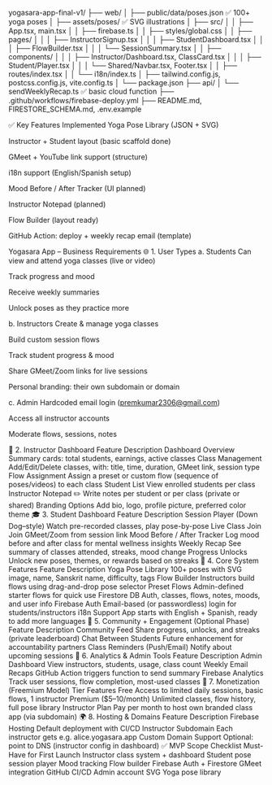 yogasara-app-final-v1/
├── web/
│   ├── public/data/poses.json          ✅ 100+ yoga poses
│   ├── assets/poses/                   ✅ SVG illustrations
│   ├── src/
│   │   ├── App.tsx, main.tsx
│   │   ├── firebase.ts
│   │   ├── styles/global.css
│   │   ├── pages/
│   │   │   ├── InstructorSignup.tsx
│   │   │   ├── StudentDashboard.tsx
│   │   │   ├── FlowBuilder.tsx
│   │   │   └── SessionSummary.tsx
│   │   ├── components/
│   │   │   ├── Instructor/Dashboard.tsx, ClassCard.tsx
│   │   │   ├── Student/Player.tsx
│   │   │   └── Shared/Navbar.tsx, Footer.tsx
│   │   ├── routes/index.tsx
│   │   └── i18n/index.ts
│   ├── tailwind.config.js, postcss.config.js, vite.config.ts
│   └── package.json
├── api/
│   └── sendWeeklyRecap.ts              ✅ basic cloud function
├── .github/workflows/firebase-deploy.yml
├── README.md, FIRESTORE_SCHEMA.md, .env.example





✅ Key Features Implemented
Yoga Pose Library (JSON + SVG)

Instructor + Student layout (basic scaffold done)

GMeet + YouTube link support (structure)

i18n support (English/Spanish setup)

Mood Before / After Tracker (UI planned)

Instructor Notepad (planned)

Flow Builder (layout ready)

GitHub Action: deploy + weekly recap email (template)

Yogasara App – Business Requirements
🌐 1. User Types
a. Students
Can view and attend yoga classes (live or video)

Track progress and mood

Receive weekly summaries

Unlock poses as they practice more

b. Instructors
Create & manage yoga classes

Build custom session flows

Track student progress & mood

Share GMeet/Zoom links for live sessions

Personal branding: their own subdomain or domain

c. Admin
Hardcoded email login (premkumar2306@gmail.com)

Access all instructor accounts

Moderate flows, sessions, notes

🧭 2. Instructor Dashboard
Feature	Description
Dashboard Overview	Summary cards: total students, earnings, active classes
Class Management	Add/Edit/Delete classes, with: title, time, duration, GMeet link, session type
Flow Assignment	Assign a preset or custom flow (sequence of poses/videos) to each class
Student List	View enrolled students per class
Instructor Notepad ✏️	Write notes per student or per class (private or shared)
Branding Options	Add bio, logo, profile picture, preferred color theme
🎓 3. Student Dashboard
Feature	Description
Session Player (Down Dog–style)	Watch pre-recorded classes, play pose-by-pose
Live Class Join	Join GMeet/Zoom from session link
Mood Before / After Tracker	Log mood before and after class for mental wellness insights
Weekly Recap	See summary of classes attended, streaks, mood change
Progress Unlocks	Unlock new poses, themes, or rewards based on streaks
🧱 4. Core System Features
Feature	Description
Yoga Pose Library	100+ poses with SVG image, name, Sanskrit name, difficulty, tags
Flow Builder	Instructors build flows using drag-and-drop pose selector
Preset Flows	Admin-defined starter flows for quick use
Firestore DB	Auth, classes, flows, notes, moods, and user info
Firebase Auth	Email-based (or passwordless) login for students/instructors
i18n Support	App starts with English + Spanish, ready to add more languages
💬 5. Community + Engagement (Optional Phase)
Feature	Description
Community Feed	Share progress, unlocks, and streaks (private leaderboard)
Chat Between Students	Future enhancement for accountability partners
Class Reminders (Push/Email)	Notify about upcoming sessions
🧪 6. Analytics & Admin Tools
Feature	Description
Admin Dashboard	View instructors, students, usage, class count
Weekly Email Recaps	GitHub Action triggers function to send summary
Firebase Analytics	Track user sessions, flow completion, most-used classes
💸 7. Monetization (Freemium Model)
Tier	Features
Free	Access to limited daily sessions, basic flows, 1 instructor
Premium ($5–10/month)	Unlimited classes, flow history, full pose library
Instructor Plan	Pay per month to host own branded class app (via subdomain)
🌍 8. Hosting & Domains
Feature	Description
Firebase Hosting	Default deployment with CI/CD
Instructor Subdomain	Each instructor gets e.g. alice.yogasara.app
Custom Domain Support	Optional: point to DNS (instructor config in dashboard)
✅ MVP Scope Checklist
Must-Have for First Launch
Instructor class system + dashboard
Student pose session player
Mood tracking
Flow builder
Firebase Auth + Firestore
GMeet integration
GitHub CI/CD
Admin account
SVG Yoga pose library
